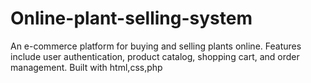 # Online-plant-selling-system
An e-commerce platform for buying and selling plants online. Features include user authentication, product catalog, shopping cart, and order management.
Built with html,css,php
